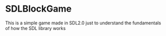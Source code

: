# SDLBlockGame
This is a simple game made in SDL2.0 just to understand the fundamentals of how the SDL library works
